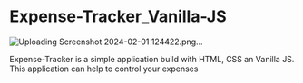 # Expense-Tracker_Vanilla-JS


![Uploading Screenshot 2024-02-01 124422.png…]()

Expense-Tracker is a simple application build with HTML, CSS an Vanilla JS. This application can help to control your expenses
